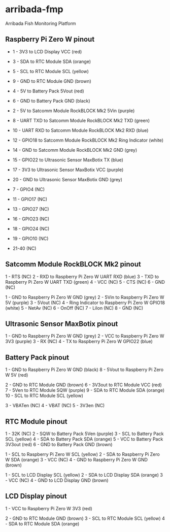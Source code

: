 # arribada-fmp
Arribada Fish Monitoring Platform


## Raspberry Pi Zero W pinout

 * 1 - 3V3 to LCD Display VCC (red)

 * 3 - SDA to RTC Module SDA (orange)
 * 5 - SCL to RTC Module SCL (yellow)
 * 9 - GND to RTC Module GND (brown)

 * 4 - 5V to Battery Pack 5Vout (red)
 * 6 - GND to Battery Pack GND (black)

 * 2 - 5V to Satcomm Module RockBLOCK Mk2 5Vin (purple)
 * 8 - UART TXD to Satcomm Module RockBLOCK Mk2 TXD (green)
 * 10 - UART RXD to Satcomm Module RockBLOCK Mk2 RXD (blue)
 * 12 - GPIO18 to Satcomm Module RockBLOCK Mk2 Ring Indicator (white)
 * 14 - GND to Satcomm Module RockBLOCK Mk2 GND (grey)

 * 15 - GPIO22 to Ultrasonic Sensor MaxBotix TX (blue)
 * 17 - 3V3 to Ultrasonic Sensor MaxBotix VCC (purple)
 * 20 - GND to Ultrasonic Sensor MaxBotix GND (grey)

 * 7 - GPIO4 (NC)
 * 11 - GPIO17 (NC)
 * 13 - GPIO27 (NC)
 * 16 - GPIO23 (NC)
 * 18 - GPIO24 (NC)
 * 19 - GPIO10 (NC)
 * 21-40 (NC)

## Satcomm Module RockBLOCK Mk2 pinout
1 - RTS (NC)
2 - RXD to Raspberry Pi Zero W UART RXD (blue)
3 - TXD to Raspberry Pi Zero W UART TXD (green)
4 - VCC (NC)
5 - CTS (NC)
6 - GND (NC)

1 - GND to Raspberry Pi Zero W GND (grey)
2 - 5Vin to Raspberry Pi Zero W 5V (purple)
3 - 5Vout (NC)
4 - Ring Indicator to Raspberry Pi Zero W GPIO18 (white)
5 - NetAv (NC)
6 - OnOff (NC)
7 - LiIon (NC)
8 - GND (NC)

## Ultrasonic Sensor MaxBotix pinout
1 - GND to Raspberry Pi Zero W GND (grey)
2 - VCC to Raspberry Pi Zero W 3V3 (purple)
3 - RX (NC)
4 - TX to Raspberry Pi Zero W GPIO22 (blue)

## Battery Pack pinout
1 - GND to Raspberry Pi Zero W GND (black)
8 - 5Vout to Raspberry Pi Zero W 5V (red)

2 - GND to RTC Module GND (brown)
6 - 3V3out to RTC Module VCC (red)
7 - 5Ven to RTC Module SQW (purple)
9 - SDA to RTC Module SDA (orange)
10 - SCL to RTC Module SCL (yellow)

3 - VBATen (NC)
4 - VBAT (NC)
5 - 3V3en (NC)

## RTC Module pinout
1 - 32K (NC)
2 - SQW to Battery Pack 5Ven (purple)
3 - SCL to Battery Pack SCL (yellow)
4 - SDA to Battery Pack SDA (orange)
5 - VCC to Battery Pack 3V3out (red)
6 - GND to Battery Pack GND (brown)

1 - SCL to Raspberry Pi Zero W SCL (yellow)
2 - SDA to Raspberry Pi Zero W SDA (orange)
3 - VCC (NC)
4 - GND to Raspberry Pi Zero W GND (brown)

1 - SCL to LCD Display SCL (yellow)
2 - SDA to LCD Display SDA (orange)
3 - VCC (NC)
4 - GND to LCD Display GND (brown)

## LCD Display pinout
1 - VCC to Raspberry Pi Zero W 3V3 (red)

2 - GND to RTC Module GND (brown)
3 - SCL to RTC Module SCL (yellow)
4 - SDA to RTC Module SDA (orange)
